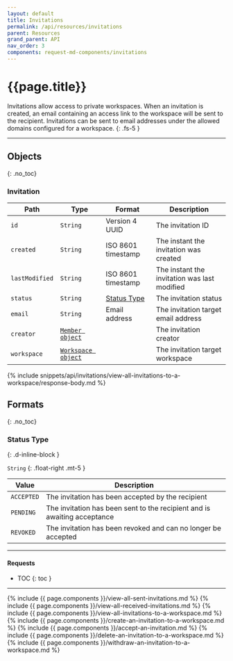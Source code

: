 ```yaml
---
layout: default
title: Invitations
permalink: /api/resources/invitations
parent: Resources
grand_parent: API
nav_order: 3
components: request-md-components/invitations
---
```


# {{page.title}}

Invitations allow access to private workspaces. When an invitation is created, an email containing an access link to the workspace will be sent to the recipient. Invitations can be sent to email addresses under the allowed domains configured for a workspace.
{: .fs-5 }

---

## Objects
{: .no_toc}

### Invitation

Path | Type | Format | Description
---- | ---- | ------ | -----------
`id` | `String` | Version 4 UUID | The invitation ID
`created` | `String` | ISO 8601 timestamp | The instant the invitation was created
`lastModified` | `String` | ISO 8601 timestamp | The instant the invitation was last modified
`status` | `String` | [Status Type](#status-type) | The invitation status
`email` | `String` | Email address | The invitation target email address
`creator` | [`Member object`](members#member-object) | | The invitation creator
`workspace` | [`Workspace object`](workspaces#workspace-object) | | The invitation target workspace

{% include snippets/api/invitations/view-all-invitations-to-a-workspace/response-body.md %}

## Formats
{: .no_toc}

### Status Type
{: .d-inline-block }

`String`
{: .float-right .mt-5 }

Value | Description
----- | -----------
`ACCEPTED` | The invitation has been accepted by the recipient
`PENDING` | The invitation has been sent to the recipient and is awaiting acceptance
`REVOKED` | The invitation has been revoked and can no longer be accepted

---

#### Requests

- TOC
{: toc }

---

{% include {{ page.components }}/view-all-sent-invitations.md %}
{% include {{ page.components }}/view-all-received-invitations.md %}
{% include {{ page.components }}/view-all-invitations-to-a-workspace.md %}
{% include {{ page.components }}/create-an-invitation-to-a-workspace.md %}
{% include {{ page.components }}/accept-an-invitation.md %}
{% include {{ page.components }}/delete-an-invitation-to-a-workspace.md %}
{% include {{ page.components }}/withdraw-an-invitation-to-a-workspace.md %}
